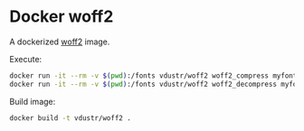 # Docker woff2

A dockerized [woff2](https://github.com/google/woff2) image.

Execute:

```bash
docker run -it --rm -v $(pwd):/fonts vdustr/woff2 woff2_compress myfont.ttf
docker run -it --rm -v $(pwd):/fonts vdustr/woff2 woff2_decompress myfont.woff2
```

Build image:

```bash
docker build -t vdustr/woff2 .
```

